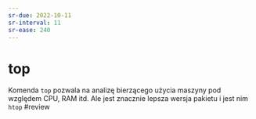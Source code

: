 ```yaml
---
sr-due: 2022-10-11
sr-interval: 11
sr-ease: 240
---
```


# top
Komenda `top` pozwala na analizę bierzącego użycia maszyny pod względem CPU, RAM itd. Ale jest znacznie lepsza wersja pakietu i jest nim `htop`
#review